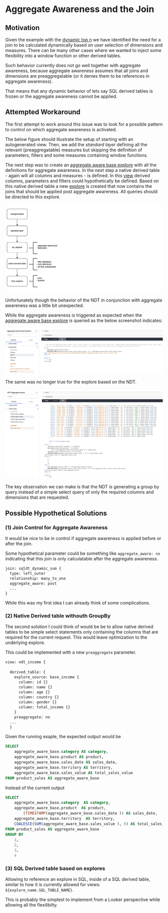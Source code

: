 # Aggregate Awareness and the Join


## Motivation

Given the example with the [dynamic top n](./sort_by_row_totals.md) we have identified the need for a join
to be calculated dynamically based on user selection of dimensions and measures.
There can be many other cases where we wanted to inject some flexibility into a window function or other derived tables.

Such behavior currently does not go well together with aggregate awareness, because aggregate awareness assumes that
all joins and dimensions are preaggregatable (or it denies them to be references in aggregate awareness).

That means that any dynamic behavior of lets say SQL derived tables is
frozen or the aggregate awareness cannot be applied.


## Attempted Workaround

The first attempt to work around this issue was to look for a possible pattern to control on which aggregate awareness is activated.

The below figure should illustrate the setup of starting with an autogenerated view. Then, we add the _standard layer_ defining all
the relevant (preaggregatable) measures but skipping the definition of parameters, filters and some measures containing window functions.

The next step was to create an [aggregate aware base explore](aggregate_aware_base.explore.lkml) with all the definitions for aggregate awareness.
In the next step a native derived table - again will all columns and measures - is defined.
In this [view](/product_sales/ndt_product_sales.view.lkml) derived columns, parameters and filters could hypothetically be defined.
Based on this native derived table a new [explore](/product_sales/ndt_aggregate_aware.explore.lkml) is created that now contains the joins that should be applied post aggregate awareness.
All queries should be directed to this explore.

![img](/product_sales/resources/aa_and_the_join.drawio.png)

Unfortunately though the behavior of the NDT in conjunction with aggregate awareness was a little bit unexpected.

While the aggregate awareness is triggered as expected when the [aggregate aware base explore](aggregate_aware_base.explore.lkml)
is queried as the below screenshot indicates:


![img](/product_sales/resources/aa_base_explore.png)

The same was no longer true for the explore based on the NDT.

![img](/product_sales/resources/ndt_aa_explore.png)

The key observation we can make is that the NDT is generating a group by query instead of a simple select query of only the required
columns and dimensions that are requested.

## Possible Hypothetical Solutions

### (1) Join Control for Aggregate Awareness

It would be nice to be in control if aggregate awareness is applied before or after the join.

Some hypothetical parameter could be something like `aggregate_aware: no` indicating that this join is
only calculatable after the aggregate awareness.

```lookml
join: sqldt_dynamic_sum {
  type: left_outer
  relationship: many_to_one
  aggregate_aware: post
  ...
}
```

While this was my first idea I can already think of some complications.


### (2) Native Derived table withouth GroupBy

The second solution I could think of would be be to allow native derived tables to be simple select statements only containing the
columns that are required for the current request. This would leave optimization to the underlying explore.

This could be implemented with a new `preaggregate` parameter.


```lookml
view: ndt_income {

  derived_table: {
    explore_source: base_income {
      column: id {}
      column: name {}
      column: age {}
      column: country {}
      column: gender {}
      column: total_income {}
    }
    preaggregate: no
  ...
  }
```

Given the running exaple, the expected output would be


```sql
SELECT
    aggregate_aware_base.category AS category,
    aggregate_aware_base.product AS product,
    aggregate_aware_base.sales_date AS sales_date,
    aggregate_aware_base.territory AS territory,
    aggregate_aware_base.sales_value AS total_sales_value
FROM product_sales AS aggregate_aware_base
```

Instead of the current output

```sql
SELECT
    aggregate_aware_base.category  AS category,
    aggregate_aware_base.product  AS product,
        (TIMESTAMP(aggregate_aware_base.sales_date )) AS sales_date,
    aggregate_aware_base.territory  AS territory,
    COALESCE(SUM(aggregate_aware_base.sales_value ), 0) AS total_sales_value
FROM product_sales AS aggregate_aware_base
GROUP BY
    1,
    2,
    3,
    4
```


### (3) SQL Derived table based on explores


Allowing to reference an explore in SQL, inside of a SQL derived table, similar to how it is currently allowed
for views: `${explore_name.SQL_TABLE_NAME}`.

This is probably the simplest to implement from a Looker perspective while allowing all the flexilibilty.
